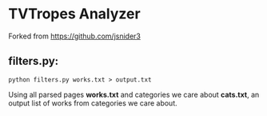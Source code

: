 # TVTropes Analyzer

Forked from https://github.com/jsnider3

## filters.py:
```
python filters.py works.txt > output.txt
```
Using all parsed pages **works.txt** and categories we care about **cats.txt**, an output list of works from categories we care about.

## 
